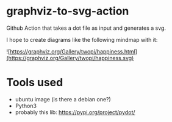 # graphviz-to-svg-action

Github Action that takes a dot file as input and generates a svg.

I hope to create diagrams like the following mindmap with it:

![https://graphviz.org/Gallery/twopi/happiness.html](https://graphviz.org/Gallery/twopi/happiness.svg)

# Tools used

 - ubuntu image (is there a debian one?)
 - Python3
 - probably this lib: https://pypi.org/project/pydot/

